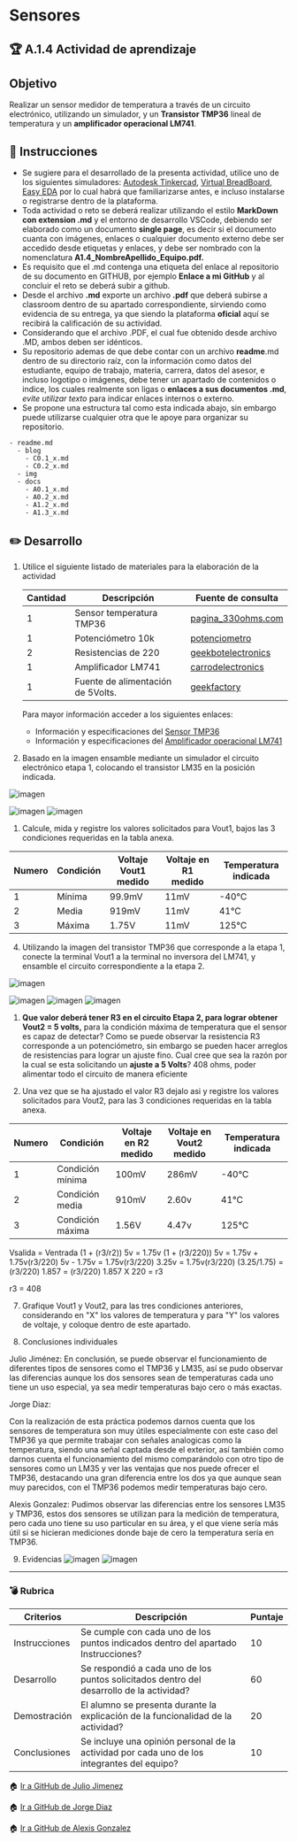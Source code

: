 # Sensores

## :trophy: A.1.4 Actividad de aprendizaje

## Objetivo

Realizar un sensor medidor de temperatura a través de un circuito electrónico, utilizando un simulador, y  un **Transistor TMP36** lineal de temperatura y un **amplificador operacional LM741**.

## :blue_book: Instrucciones

- Se sugiere para el desarrollado de la presenta actividad, utilice uno de los siguientes simuladores: [Autodesk Tinkercad](https://www.tinkercad.com/), [Virtual BreadBoard](http://www.virtualbreadboard.com/), [Easy EDA](https://easyeda.com/) por lo cual habrá que familiarizarse antes, e incluso instalarse o registrarse dentro de la plataforma.
- Toda actividad o reto se deberá realizar utilizando el estilo **MarkDown con extension .md** y el entorno de desarrollo VSCode, debiendo ser elaborado como un documento **single page**, es decir si el documento cuanta con imágenes, enlaces o cualquier documento externo debe ser accedido desde etiquetas y enlaces, y debe ser nombrado con la nomenclatura **A1.4_NombreApellido_Equipo.pdf.**
- Es requisito que el .md contenga una etiqueta del enlace al repositorio de su documento en GITHUB, por ejemplo **Enlace a mi GitHub** y al concluir el reto se deberá subir a github.
- Desde el archivo **.md** exporte un archivo **.pdf** que deberá subirse a classroom dentro de su apartado correspondiente, sirviendo como evidencia de su entrega, ya que siendo la plataforma **oficial** aquí se recibirá la calificación de su actividad.
- Considerando que el archivo .PDF, el cual fue obtenido desde archivo .MD, ambos deben ser idénticos.
- Su repositorio ademas de que debe contar con un archivo **readme**.md dentro de su directorio raíz, con la información como datos del estudiante, equipo de trabajo, materia, carrera, datos del asesor, e incluso logotipo o imágenes, debe tener un apartado de contenidos o indice, los cuales realmente son ligas o **enlaces a sus documentos .md**, _evite utilizar texto_ para indicar enlaces internos o externo.
- Se propone una estructura tal como esta indicada abajo, sin embargo puede utilizarse cualquier otra que le apoye para organizar su repositorio.
  
```
- readme.md
  - blog
    - C0.1_x.md
    - C0.2_x.md
  - img
  - docs
    - A0.1_x.md
    - A0.2_x.md
    - A1.2_x.md
    - A1.3_x.md
```

## :pencil2: Desarrollo

1. Utilice el siguiente listado de materiales para la elaboración de la actividad

   
    | Cantidad | Descripción                       | Fuente de consulta |
    | -------- | --------------------------------- | ------------------ |
    | 1        | Sensor temperatura TMP36          | [pagina_330ohms.com](https://www.330ohms.com/products/sensor-de-temperatura-tmp36)                   |
    | 1        | Potenciómetro 10k                 | [potenciometro](https://articulo.mercadolibre.com.mx/MLM-599769624-potenciometro-10k-3-pines-15mm-cdmx-electronica-_JM#position=1&type=item&tracking_id=e796bd54-aed3-4c1d-bc05-e2b3e8f73f40)                    |
    | 2        | Resistencias de 220               | [geekbotelectronics](http://www.geekbotelectronics.com/producto/resistencia-220-ohm-14-w/#:~:text=Las%20resistencias%20son%20uno%20de,carb%C3%B3n%20y%20otros%20elementos%20resistivos.)                   |
    | 1        | Amplificador LM741                | [carrodelectronics](https://www.carrod.mx/products/lm741-amplificador-operacional)                   |
    | 1        | Fuente de alimentación de 5Volts. |  [geekfactory](https://www.geekfactory.mx/tienda/energia-fuentes-de-alimentacion-baterias/fuente-de-alimentacion-conmutada-de-5v-2-5a-con-cable-20awg-microusb/)                  |
 

    Para mayor información acceder a los siguientes enlaces:

    - Información y especificaciones del [Sensor TMP36](https://components101.com/sites/default/files/component_pin/TMP36-Sensor-Pinout.png)  
    - Información y especificaciones del [Amplificador operacional LM741](https://ortegamraul.files.wordpress.com/2014/03/741-interno.png)

2. Basado en la imagen ensamble mediante un simulador el circuito electrónico etapa 1, colocando el transistor LM35 en la posición indicada. 

![imagen](../Img/C1.x_CircuitoLM35_Etapa1.png)

![imagen](../Img/A.1.4_Etapa1-1.png)
![imagen](../Img/A.1.4_Etapa1-2.png)

1. Calcule, mida y registre los valores solicitados para Vout1, bajos las 3 condiciones requeridas en la tabla anexa.

| Numero | Condición | Voltaje Vout1 medido | Voltaje en R1 medido | Temperatura indicada |
| ------ | --------- | -------------------- | -------------------- | -------------------- |
| 1      | Mínima    |        99.9mV              |       11mV               |         -40°C             |
| 2      | Media     |          919mV            |         11mV             |             41°C         |
| 3      | Máxima    |          1.75V            |          11mV            |          125°C            |

4. Utilizando la imagen del transistor TMP36 que corresponde a la etapa 1, conecte la terminal Vout1 a la terminal no inversora del LM741, y ensamble el circuito correspondiente a la etapa 2.

![imagen](../Img/C1.x_CircuitoLM741_Etapa2.png)

![imagen](../Img/A.1.4_Etapa2-1.png)
![imagen](../Img/A.1.4_Etapa2-2.png)
![imagen](../Img/A.1.4_Etapa2-3.png)

1. **Que valor deberá tener R3 en el circuito Etapa 2, para lograr obtener Vout2 = 5 volts,** para la condición máxima de temperatura que el sensor es capaz de detectar? Como se puede observar la resistencia R3 corresponde a un potenciómetro, sin embargo se pueden hacer arreglos de resistencias para lograr un ajuste fino.  Cual cree que sea la razón por la cual se esta solicitando un **ajuste a 5 Volts**?
408 ohms, poder alimentar todo el circuito de manera eficiente
   
6. Una vez que se ha ajustado el valor R3 dejalo asi y registre los valores solicitados para Vout2, para las 3 condiciones requeridas en la tabla anexa.

| Numero | Condición        | Voltaje en R2 medido | Voltaje en Vout2 medido | Temperatura indicada |
| ------ | ---------------- | -------------------- | ----------------------- | -------------------- |
| 1      | Condición mínima |        100mV              |          286mV               |       -40°C               |
| 2      | Condición media  |          910mV            |           2.60v              |           41°C           |
| 3      | Condición máxima |         1.56V            |           4.47v              |          125°C            |

Vsalida = Ventrada (1 + (r3/r2))
5v = 1.75v (1 + (r3/220))
5v = 1.75v + 1.75v(r3/220)
5v - 1.75v = 1.75v(r3/220)
3.25v = 1.75v(r3/220)
(3.25/1.75) = (r3/220)
1.857 = (r3/220)
1.857 X 220 = r3

r3 = 408


7. Grafique Vout1 y Vout2, para las tres condiciones anteriores, considerando en "X" los valores de temperatura y para "Y" los valores de voltaje, y coloque dentro de este apartado.


8. Conclusiones individuales

Julio Jiménez: 
En conclusión, se puede observar el funcionamiento de diferentes tipos de sensores como el TMP36 y LM35, así se pudo observar las diferencias aunque los dos sensores sean de temperaturas cada uno tiene un uso especial, ya sea medir temperaturas bajo cero o más exactas.

Jorge Diaz:

Con la realización de esta práctica podemos darnos cuenta que los sensores de temperatura son muy útiles especialmente con este caso del TMP36 ya que permite trabajar con señales analogicas como la temperatura, siendo una señal captada desde el exterior, así también como darnos cuenta el funcionamiento del mismo comparándolo con otro tipo de sensores como un LM35 y ver las ventajas que nos puede ofrecer el TMP36, destacando una gran diferencia entre los dos ya que aunque sean muy parecidos, con el  TMP36 podemos medir temperaturas bajo cero.

Alexis Gonzalez:
Pudimos observar las diferencias entre los sensores LM35 y TMP36, estos dos sensores se utilizan para la medición de temperatura, pero cada uno tiene su uso particular en su área, y el que viene sería más útil si se hicieran mediciones donde baje de cero la temperatura sería en TMP36.

9. Evidencias
  ![imagen](../Img/A.1.4_Evidencia_Jorge.png)
  ![imagen](../Img/A1.4_evidencia_Julio.png)
___

### :bomb: Rubrica

| Criterios     | Descripción                                                                                  | Puntaje |
| ------------- | -------------------------------------------------------------------------------------------- | ------- |
| Instrucciones | Se cumple con cada uno de los puntos indicados dentro del apartado Instrucciones?            | 10      |
| Desarrollo    | Se respondió a cada uno de los puntos solicitados dentro del desarrollo de la actividad?     | 60      |
| Demostración  | El alumno se presenta durante la explicación de la funcionalidad de la actividad?            | 20      |
| Conclusiones  | Se incluye una opinión personal de la actividad  por cada uno de los integrantes del equipo? | 10      |

:house: [Ir a GitHub de Julio Jimenez](https://github.com/JJimenez2117/SistemasProg/blob/master/README.md)
 
:house: [Ir a GitHub de Jorge Diaz](https://github.com/JDavidDiaz/Sistemas-Programables)
 
:house: [Ir a GitHub de Alexis Gonzalez](https://github.com/GlzAlexis/Sistemas_Programables)
